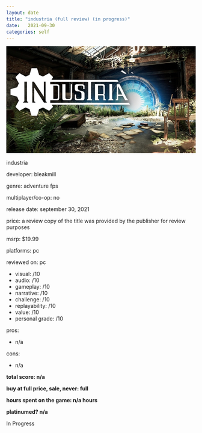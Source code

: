 ```yaml
---
layout: date
title: "industria (full review) (in progress)"
date:   2021-09-30
categories: self
---
```


![mos](/assets/img/industria.jpg)

industria

developer: bleakmill

genre: adventure fps

multiplayer/co-op: no

release date: september 30, 2021

price: a review copy of the title was provided by the publisher for review purposes

msrp: $19.99

platforms: pc

reviewed on: pc

- visual: /10
- audio: /10
- gameplay: /10
- narrative: /10
- challenge: /10
- replayability: /10
- value: /10
- personal grade: /10

pros:
- n/a

cons:
- n/a

**total score: n/a**

**buy at full price, sale, never: full**

**hours spent on the game: n/a hours**

**platinumed? n/a**

In Progress